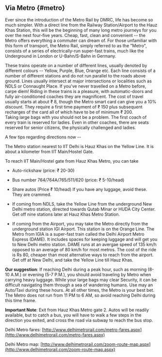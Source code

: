 ## Via Metro {#metro}

Ever since the introduction of the Metro Rail by DMRC, life has become so much simpler. With a direct line from the Railway Station/Airport to the Hauz Khas Station, this will be the beginning of many long metro journeys for you over the next four-five years. Cheap, fast, clean and convenient -- the Metro offers everything a commuter can dream of. For those unfamiliar with this form of transport, the Metro Rail, simply referred to as the "Metro", consists of a series of electrically-run super-fast trains, much like the Underground in London or U-Bahn/S-Bahn in Germany.

These trains operate on a number of different lines, usually denoted by different colours -- Yellow, Purple, Blue, Orange etc. Each line consists of a number of different stations and do not run parallel to the roads above ground. Lines usually intersect at major intersections or localities such as NDLS or Connaught Place. If you've never travelled on a Metro before, carpe diem! Riding in these trains is a pleasure, with automatic-doors and fully air-conditioned coaches they are magnificent. The cost of travel usually starts at about &#8377; 8, though the Metro smart card can give you a 10% discount. They require a first time payment of &#8377; 150 plus subsequent recharges of the card all of which have to be of minimum &#8377; 200.  
Taking large bags with you should not be a problem. The first coach of every train is reserved for ladies. Even in other coaches, there are seats reserved for senior citizens, the physically challenged and ladies.

A few tips regarding directions now --

The Metro station nearest to IIT Delhi is Hauz Khas on the Yellow Line. It is about a kilometer from IIT Main/Hostel Gate.

To reach IIT Main/Hostel gate from Hauz Khas Metro, you can take

 - Auto-rickshaw (price: &#8377; 20-30)
 - Bus number 764/764A/765/511/620 (price: &#8377; 5-10/head)
 - Share autos (Price &#8377; 10/head) If you have any luggage, avoid these. They are crammed.

 - If coming from NDLS, take the Yellow Line from the underground New Delhi metro station, directed towards Qutab Minar or HUDA City Center. Get off nine stations later at Hauz Khas Metro Station.

 - If coming from the Airport, you may take the Metro directly from the underground station IGI Airport. This station is on the Orange Line. The Metro from IGIA is a super-fast train called the Delhi Airport Metro Express (DAME). It includes spaces for keeping luggage and will get you to New Delhi metro station. DAME runs at an avergae speed of 135 km/h opposed to an average of 80 km/h for most metros. The cost of the ride is Rs 80, cheaper than most alternative ways to reach from the airport. Get off at New Delhi, and take the Yellow Line till Hauz Khas.

**Our suggestion**: If reaching Delhi during a peak hour, such as morning (8-10 A.M.) or evening (5-7 P.M.), you should avoid traveling by Metro when carrying heavy luggage. While your large bags may clear Security, it can be difficult navigating them through a sea of wandering humans. Use may an Auto/Taxi during these hours. At all other times, the Metro is your best bet. The Metro does not run from 11 PM to 6 AM, so avoid reaching Delhi during this time frame.

**Important Note**: Exit from Hauz Khas Metro gate 2. Autos will be readily available, but to catch a bus, you will have to walk a few steps in the direction you exited, and cross the road via subway to reach the bus stop.

Delhi Metro fares: [http://www.delhimetrorail.com/metro-fares.aspx](http://www.delhimetrorail.com/metro-fares.aspx)

Delhi Metro map: [http://www.delhimetrorail.com/zoom-route-map.aspx](http://www.delhimetrorail.com/zoom-route-map.aspx)
